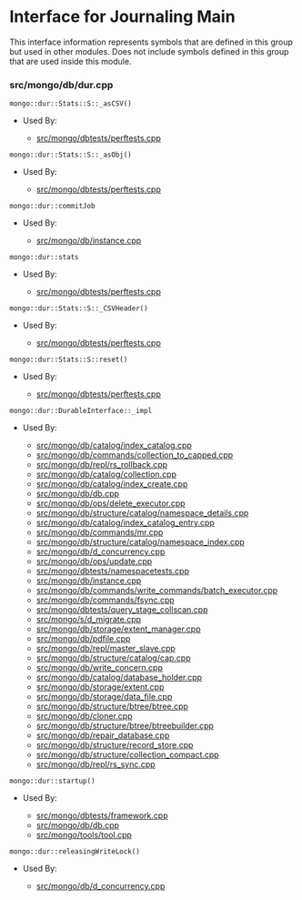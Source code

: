 
# Interface for Journaling Main
This interface information represents symbols that are defined in this group but used in other modules.  Does not include symbols defined in this group that are used inside this module.

### src/mongo/db/dur.cpp

<div></div>

    mongo::dur::Stats::S::_asCSV()

- Used By:

    - [src/mongo/dbtests/perftests.cpp](../../../../tests/unit\_tests)

<div></div>

    mongo::dur::Stats::S::_asObj()

- Used By:

    - [src/mongo/dbtests/perftests.cpp](../../../../tests/unit\_tests)

<div></div>

    mongo::dur::commitJob

- Used By:

    - [src/mongo/db/instance.cpp](../../../../storage/storage\_layer\_structure)

<div></div>

    mongo::dur::stats

- Used By:

    - [src/mongo/dbtests/perftests.cpp](../../../../tests/unit\_tests)

<div></div>

    mongo::dur::Stats::S::_CSVHeader()

- Used By:

    - [src/mongo/dbtests/perftests.cpp](../../../../tests/unit\_tests)

<div></div>

    mongo::dur::Stats::S::reset()

- Used By:

    - [src/mongo/dbtests/perftests.cpp](../../../../tests/unit\_tests)

<div></div>

    mongo::dur::DurableInterface::_impl

- Used By:

    - [src/mongo/db/catalog/index\_catalog.cpp](../../../../storage/storage\_layer\_structure)
    - [src/mongo/db/commands/collection\_to\_capped.cpp](../../../../query\_and\_operation\_handling/database\_commands)
    - [src/mongo/db/repl/rs\_rollback.cpp](../../../../replication/data\_sync)
    - [src/mongo/db/catalog/collection.cpp](../../../../storage/storage\_layer\_structure)
    - [src/mongo/db/catalog/index\_create.cpp](../../../../storage/storage\_layer\_structure)
    - [src/mongo/db/db.cpp](../../../../process\_management/mongos\_and\_mongod\_mains)
    - [src/mongo/db/ops/delete\_executor.cpp](../../../../core\_query\_system/delete\_operations)
    - [src/mongo/db/structure/catalog/namespace\_details.cpp](../../../../storage/storage\_layer\_structure)
    - [src/mongo/db/catalog/index\_catalog\_entry.cpp](../../../../storage/storage\_layer\_structure)
    - [src/mongo/db/commands/mr.cpp](../../../../query\_and\_operation\_handling/database\_commands)
    - [src/mongo/db/structure/catalog/namespace\_index.cpp](../../../../storage/storage\_layer\_structure)
    - [src/mongo/db/d\_concurrency.cpp](../../../../query\_and\_operation\_handling/concurrency)
    - [src/mongo/db/ops/update.cpp](../../../../core\_query\_system/update\_system)
    - [src/mongo/dbtests/namespacetests.cpp](../../../../tests/unit\_tests)
    - [src/mongo/db/instance.cpp](../../../../storage/storage\_layer\_structure)
    - [src/mongo/db/commands/write\_commands/batch\_executor.cpp](../../../../network/write\_commands)
    - [src/mongo/db/commands/fsync.cpp](../../../../query\_and\_operation\_handling/database\_commands)
    - [src/mongo/dbtests/query\_stage\_collscan.cpp](../../../../tests/unit\_tests)
    - [src/mongo/s/d\_migrate.cpp](../../../../sharding/chunk\_management)
    - [src/mongo/db/storage/extent\_manager.cpp](../../../../storage/storage\_layer\_structure)
    - [src/mongo/db/pdfile.cpp](../../../../storage/storage\_layer\_structure)
    - [src/mongo/db/repl/master\_slave.cpp](../../../../replication/master\_slave)
    - [src/mongo/db/structure/catalog/cap.cpp](../../../../storage/storage\_layer\_structure)
    - [src/mongo/db/write\_concern.cpp](../../../../replication/write\_concern)
    - [src/mongo/db/catalog/database\_holder.cpp](../../../../storage/storage\_layer\_structure)
    - [src/mongo/db/storage/extent.cpp](../../../../storage/storage\_layer\_structure)
    - [src/mongo/db/storage/data\_file.cpp](../../../../storage/data\_files)
    - [src/mongo/db/structure/btree/btree.cpp](../../../../query\_and\_operation\_handling/indexing)
    - [src/mongo/db/cloner.cpp](../../../../storage/storage\_layer\_structure)
    - [src/mongo/db/structure/btree/btreebuilder.cpp](../../../../query\_and\_operation\_handling/indexing)
    - [src/mongo/db/repair\_database.cpp](../../../../storage/repair\_database)
    - [src/mongo/db/structure/record\_store.cpp](../../../../storage/storage\_layer\_structure)
    - [src/mongo/db/structure/collection\_compact.cpp](../../../../storage/storage\_layer\_structure)
    - [src/mongo/db/repl/rs\_sync.cpp](../../../../replication/data\_sync)

<div></div>

    mongo::dur::startup()

- Used By:

    - [src/mongo/dbtests/framework.cpp](../../../../tests/unit\_tests)
    - [src/mongo/db/db.cpp](../../../../process\_management/mongos\_and\_mongod\_mains)
    - [src/mongo/tools/tool.cpp](../../../../tools/tools)

<div></div>

    mongo::dur::releasingWriteLock()

- Used By:

    - [src/mongo/db/d\_concurrency.cpp](../../../../query\_and\_operation\_handling/concurrency)

